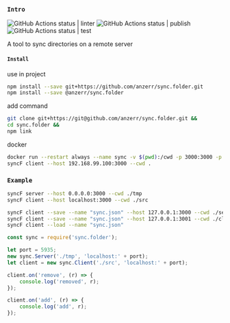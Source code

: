 
### `Intro`
![GitHub Actions status | linter](https://github.com/anzerr/sync.folder/workflows/linter/badge.svg)
![GitHub Actions status | publish](https://github.com/anzerr/sync.folder/workflows/publish/badge.svg)
![GitHub Actions status | test](https://github.com/anzerr/sync.folder/workflows/test/badge.svg)

A tool to sync directories on a remote server

#### `Install`
use in project
``` bash
npm install --save git+https://github.com/anzerr/sync.folder.git
npm install --save @anzerr/sync.folder
```
add command
``` bash
git clone git+https://git@github.com/anzerr/sync.folder.git &&
cd sync.folder &&
npm link
```
docker
``` bash
docker run --restart always --name sync -v $(pwd):/cwd -p 3000:3000 -p 3001:3001 -u `id -u $USER` anzerr/sync.folder
syncF client --host 192.168.99.100:3000 --cwd .
```

### `Example`
``` bash
syncF server --host 0.0.0.0:3000 --cwd ./tmp
syncF client --host localhost:3000 --cwd ./src

syncF client --save --name "sync.json" --host 127.0.0.1:3000 --cwd ./server
syncF client --save --name "sync.json" --host 127.0.0.1:3001 --cwd ./client
syncF client --load --name "sync.json"
```

``` javascript
const sync = require('sync.folder');

let port = 5935;
new sync.Server('./tmp', 'localhost:' + port);
let client = new sync.Client('./src', 'localhost:' + port);

client.on('remove', (r) => {
	console.log('removed', r);
});

client.on('add', (r) => {
	console.log('add', r);
});
```